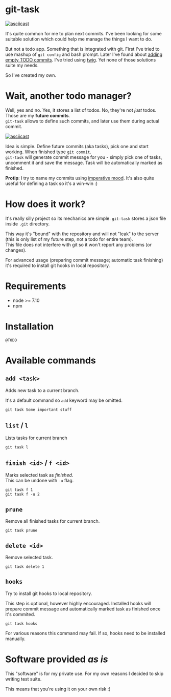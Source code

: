 # git-task
[![asciicast](https://asciinema.org/a/130906.png)](https://asciinema.org/a/130906)

It's quite common for me to plan next commits. I've been looking for some suitable solution which could help me manage the things I want to do.

But not a todo app. Something that is integrated with git. First I've tried to use mashup of `git config` and bash prompt. Later I've found about [adding empty TODO commits](https://coderwall.com/p/r2g2rq/keep-todos-in-git). I've tried using [twig](https://github.com/rondevera/twig). Yet none of those solutions suite my needs.

So I've created my own.

# Wait, another todo manager?

Well, yes and no. Yes, it stores a list of todos. No, they're not *just* todos. Those are my **future commits**.  
`git-task` allows to define such commits, and later use them during actual commit.

[![asciicast](https://asciinema.org/a/130907.png)](https://asciinema.org/a/130907)

Idea is simple. Define future commits (aka tasks), pick one and start working. When finished type `git commit`.  
`git-task` will generate commit message for you - simply pick one of tasks, uncomment it and save the message. Task will be automatically marked as finished.

**Protip**: I try to name my commits using [imperative mood](https://chris.beams.io/posts/git-commit/#imperative). It's also quite useful for defining a task so it's a win-win :)

# How does it work?

It's really silly project so its mechanics are simple. `git-task` stores a json file inside `.git` directory. 

This way it's "bound" with the repository and will not "leak" to the server (this is only list of my future step, not a todo for entire team).  
This file does not interfere with git so it won't report any problems (or changes).

For advanced usage (preparing commit message; automatic task finishing) it's required to install git hooks in local repository.

# Requirements

* node >= 7.10
* npm

# Installation

```
@TODO
```

# Available commands

## `add <task>`

Adds new task to a current branch.

It's a default command so `add` keyword may be omitted.

```
git task Some important stuff
```

## `list` / `l`

Lists tasks for current branch

```
git task l
```

## `finish <id>` / `f <id>`

Marks selected task as *finished*.  
This can be undone with `-u` flag.

```
git task f 1
git task f -u 2
```

## `prune`

Remove all finished tasks for current branch.

```
git task prune
```

## `delete <id>`

Remove selected task.

```
git task delete 1
```

## `hooks`

Try to install git hooks to local repository.

This step is optional, however highly encouraged. Installed hooks will prepare commit message and automatically marked task as finished once it's commited.

```
git task hooks
```

For various reasons this command may fail. If so, hooks need to be installed manually.

# Software provided *as is*

This "software" is for my private use. For my own reasons I decided to skip writing test suite.

This means that you're using it on your own risk :)
